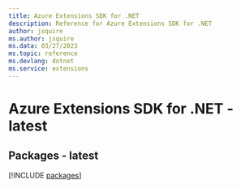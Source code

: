 ```yaml
---
title: Azure Extensions SDK for .NET
description: Reference for Azure Extensions SDK for .NET
author: jsquire
ms.author: jsquire
ms.data: 03/27/2023
ms.topic: reference
ms.devlang: dotnet
ms.service: extensions
---
```

# Azure Extensions SDK for .NET - latest
## Packages - latest
[!INCLUDE [packages](extensions-index.md)]